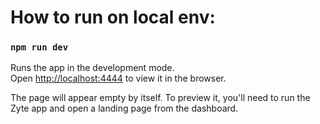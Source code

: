 # How to run on local env:

### `npm run dev`

Runs the app in the development mode.\
Open [http://localhost:4444](http://localhost:4444) to view it in the browser.

The page will appear empty by itself. To preview it, you'll need to run the Zyte app and open a landing page from the dashboard.
